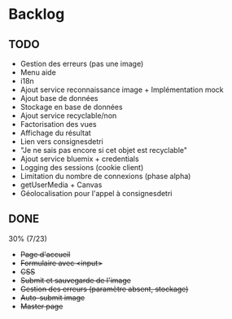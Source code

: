 # Backlog

## TODO
* Gestion des erreurs (pas une image)
* Menu aide 
* i18n
* Ajout service reconnaissance image + Implémentation mock
* Ajout base de données
* Stockage en base de données
* Ajout service recyclable/non
* Factorisation des vues
* Affichage du résultat
* Lien vers consignesdetri
* "Je ne sais pas encore si cet objet est recyclable"
* Ajout service bluemix + credentials
* Logging des sessions (cookie client)
* Limitation du nombre de connexions (phase alpha)
* getUserMedia + Canvas
* Géolocalisation pour l'appel à consignesdetri

## DONE 
30% (7/23)
* <del>Page d'accueil</del>
* <del>Formulaire avec &lt;input></del>
* <del>CSS</del>
* <del>Submit et sauvegarde de l'image</del>
* <del>Gestion des erreurs (paramètre absent, stockage)</del>
* <del>Auto-submit image</del>
* <del>Master page</del>

